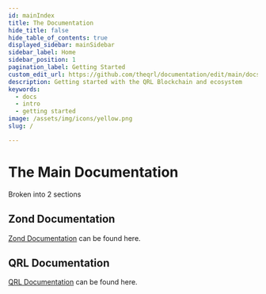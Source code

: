 ```yaml
---
id: mainIndex
title: The Documentation
hide_title: false
hide_table_of_contents: true
displayed_sidebar: mainSidebar
sidebar_label: Home
sidebar_position: 1
pagination_label: Getting Started
custom_edit_url: https://github.com/theqrl/documentation/edit/main/docs/getting-started.md
description: Getting started with the QRL Blockchain and ecosystem
keywords:
  - docs
  - intro
  - getting started
image: /assets/img/icons/yellow.png
slug: /

---
```




# The Main Documentation


Broken into 2 sections

## Zond Documentation

[Zond Documentation](./zond-getting-started.md) can be found here.

## QRL Documentation


[QRL Documentation](./qrl-getting-started.md) can be found here.